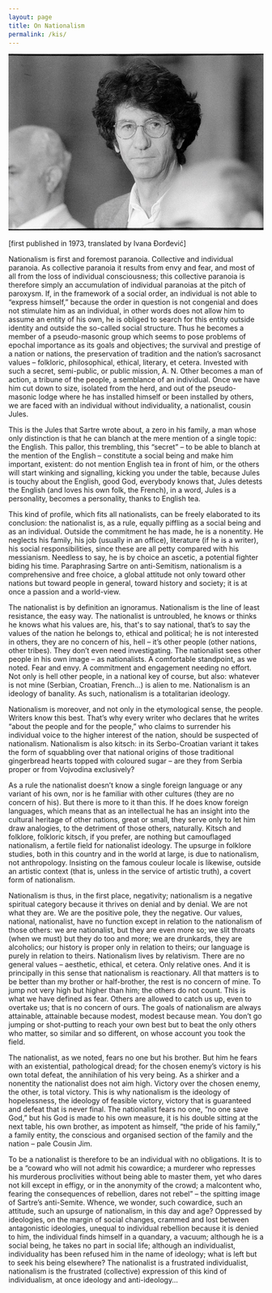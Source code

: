 ```yaml
---
layout: page
title: On Nationalism
permalink: /kis/
---
```


![kis_then](/images/kis.jpg)

[first published in 1973, translated by Ivana Đorđević]

Nationalism is first and foremost paranoia. Collective and individual paranoia. As collective paranoia it results from envy and fear, and most of all from the loss of individual consciousness; this collective paranoia is therefore simply an accumulation of individual paranoias at the pitch of paroxysm. If, in the framework of a social order, an individual is not able to “express himself,” because the order in question is not congenial and does not stimulate him as an individual, in other words does not allow him to assume an entity of his own, he is obliged to search for this entity outside identity and outside the so-called social structure. Thus he becomes a member of a pseudo-masonic group which seems to pose problems of epochal importance as its goals and objectives; the survival and prestige of a nation or nations, the preservation of tradition and the nation’s sacrosanct values – folkloric, philosophical, ethical, literary, et cetera. Invested with such a secret, semi-public, or public mission, A. N. Other becomes a man of action, a tribune of the people, a semblance of an individual. Once we have him cut down to size, isolated from the herd, and out of the pseudo-masonic lodge where he has installed himself or been installed by others, we are faced with an individual without individuality, a nationalist, cousin Jules.

This is the Jules that Sartre wrote about, a zero in his family, a man whose only distinction is that he can blanch at the mere mention of a single topic: the English. This pallor, this trembling, this “secret” – to be able to blanch at the mention of the English – constitute a social being and make him important, existent: do not mention English tea in front of him, or the others will start winking and signalling, kicking you under the table, because Jules is touchy about the English, good God, everybody knows that, Jules detests the English (and loves his own folk, the French), in a word, Jules is a personality, becomes a personality, thanks to English tea.

This kind of profile, which fits all nationalists, can be freely elaborated to its conclusion: the nationalist is, as a rule, equally piffling as a social being and as an individual. Outside the commitment he has made, he is a nonentity. He neglects his family, his job (usually in an office), literature (if he is a writer), his social responsibilities, since these are all petty compared with his messianism. Needless to say, he is by choice an ascetic, a potential fighter biding his time. Paraphrasing Sartre on anti-Semitism, nationalism is a comprehensive and free choice, a global attitude not only toward other nations but toward people in general, toward history and society; it is at once a passion and a world-view.

The nationalist is by definition an ignoramus. Nationalism is the line of least resistance, the easy way. The nationalist is untroubled, he knows or thinks he knows what his values are, his, that's to say national, that’s to say the values of the nation he belongs to, ethical and political; he is not interested in others, they are no concern of his, hell – it’s other people (other nations, other tribes). They don’t even need investigating. The nationalist sees other people in his own image – as nationalists. A comfortable standpoint, as we noted. Fear and envy. A commitment and engagement needing no effort. Not only is hell other people, in a national key of course, but also: whatever is not mine (Serbian, Croatian, French…) is alien to me. Nationalism is an ideology of banality. As such, nationalism is a totalitarian ideology.

Nationalism is moreover, and not only in the etymological sense, the people. Writers know this best. That’s why every writer who declares that he writes “about the people and for the people,” who claims to surrender his individual voice to the higher interest of the nation, should be suspected of nationalism. Nationalism is also kitsch: in its Serbo-Croatian variant it takes the form of squabbling over that national origins of those traditional gingerbread hearts topped with coloured sugar – are they from Serbia proper or from Vojvodina exclusively?

As a rule the nationalist doesn’t know a single foreign language or any variant of his own, nor is he familiar with other cultures (they are no concern of his). But there is more to it than this. If he does know foreign languages, which means that as an intellectual he has an insight into the cultural heritage of other nations, great or small, they serve only to let him draw analogies, to the detriment of those others, naturally. Kitsch and folklore, folkloric kitsch, if you prefer, are nothing but camouflaged nationalism, a fertile field for nationalist ideology. The upsurge in folklore studies, both in this country and in the world at large, is due to nationalism, not anthropology. Insisting on the famous couleur locale is likewise, outside an artistic context (that is, unless in the service of artistic truth), a covert form of nationalism.

Nationalism is thus, in the first place, negativity; nationalism is a negative spiritual category because it thrives on denial and by denial. We are not what they are. We are the positive pole, they the negative. Our values, national, nationalist, have no function except in relation to the nationalism of those others: we are nationalist, but they are even more so; we slit throats (when we must) but they do too and more; we are drunkards, they are alcoholics; our history is proper only in relation to theirs; our language is purely in relation to theirs. Nationalism lives by relativism. There are no general values – aesthetic, ethical, et cetera. Only relative ones. And it is principally in this sense that nationalism is reactionary. All that matters is to be better than my brother or half-brother, the rest is no concern of mine. To jump not very high but higher than him; the others do not count. This is what we have defined as fear. Others are allowed to catch us up, even to overtake us; that is no concern of ours. The goals of nationalism are always attainable, attainable because modest, modest because mean. You don’t go jumping or shot-putting to reach your own best but to beat the only others who matter, so similar and so different, on whose account you took the field.

The nationalist, as we noted, fears no one but his brother. But him he fears with an existential, pathological dread; for the chosen enemy’s victory is his own total defeat, the annihilation of his very being. As a shirker and a nonentity the nationalist does not aim high. Victory over the chosen enemy, the other, is total victory. This is why nationalism is the ideology of hopelessness, the ideology of feasible victory, victory that is guaranteed and defeat that is never final. The nationalist fears no one, “no one save God,” but his God is made to his own measure, it is his double sitting at the next table, his own brother, as impotent as himself, “the pride of his family,” a family entity, the conscious and organised section of the family and the nation – pale Cousin Jim.

To be a nationalist is therefore to be an individual with no obligations. It is to be a “coward who will not admit his cowardice; a murderer who represses his murderous proclivities without being able to master them, yet who dares not kill except in effigy, or in the anonymity of the crowd; a malcontent who, fearing the consequences of rebellion, dares not rebel” – the spitting image of Sartre’s anti-Semite. Whence, we wonder, such cowardice, such an attitude, such an upsurge of nationalism, in this day and age? Oppressed by ideologies, on the margin of social changes, crammed and lost between antagonistic ideologies, unequal to individual rebellion because it is denied to him, the individual finds himself in a quandary, a vacuum; although he is a social being, he takes no part in social life; although an individualist, individuality has been refused him in the name of ideology; what is left but to seek his being elsewhere? The nationalist is a frustrated individualist, nationalism is the frustrated (collective) expression of this kind of individualism, at once ideology and anti-ideology…

